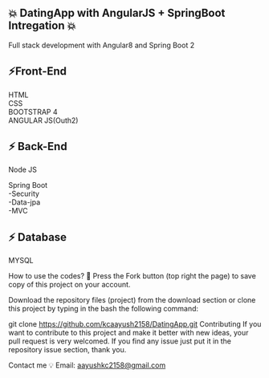 ## 💥 DatingApp with AngularJS + SpringBoot Intregation 💥

Full stack development with Angular8 and Spring Boot 2
 
⚡Front-End 
 ---------------
HTML  
CSS   
BOOTSTRAP 4  
ANGULAR JS(Outh2) 


⚡ Back-End
---------------------
Node JS

Spring Boot    
 -Security    
 -Data-jpa  
 -MVC 
 
⚡ Database 
---------------------
MYSQL 

How to use the codes? 🔌
Press the Fork button (top right the page) to save copy of this project on your account.

Download the repository files (project) from the download section or clone this project by typing in the bash the following command:

git clone https://github.com/kcaayush2158/DatingApp.git
Contributing
If you want to contribute to this project and make it better with new ideas, your pull request is very welcomed. If you find any issue just put it in the repository issue section, thank you.

Contact me 💡
Email: aayushkc2158@gmail.com
